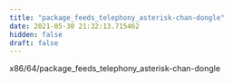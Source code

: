 ```yaml
---
title: "package_feeds_telephony_asterisk-chan-dongle"
date: 2021-05-30 21:32:13.715462
hidden: false
draft: false
---
```


x86/64/package_feeds_telephony_asterisk-chan-dongle

